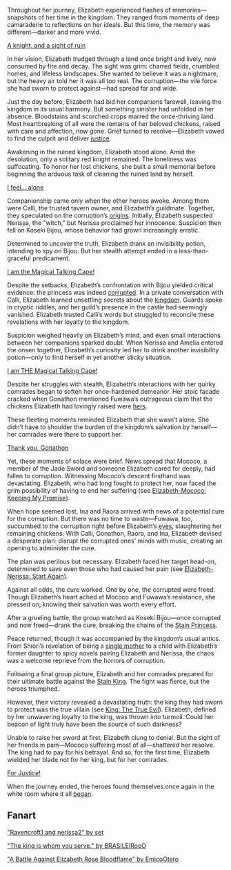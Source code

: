 <!-- title: Elizabeth Rose Bloodflame -->
<!-- status: Alive -->

Throughout her journey, Elizabeth experienced flashes of memories—snapshots of her time in the kingdom. They ranged from moments of deep camaraderie to reflections on her ideals. But this time, the memory was different—darker and more vivid.

[A knight, and a sight of ruin](#embed:https://www.youtube.com/live/_urPfTQnLes?si=rKBD2pyCzW9lFY-3&start=329)

In her vision, Elizabeth trudged through a land once bright and lively, now consumed by fire and decay. The sight was grim: charred fields, crumbled homes, and lifeless landscapes. She wanted to believe it was a nightmare, but the heavy air told her it was all too real. The corruption—the vile force she had sworn to protect against—had spread far and wide.

Just the day before, Elizabeth had bid her companions farewell, leaving the kingdom in its usual harmony. But something sinister had unfolded in her absence. Bloodstains and scorched crops marred the once-thriving land. Most heartbreaking of all were the remains of her beloved chickens, raised with care and affection, now gone. Grief turned to resolve—Elizabeth vowed to find the culprit and deliver [justice](https://www.youtube.com/live/_urPfTQnLes?feature=shared&t=990).

Awakening in the ruined kingdom, Elizabeth stood alone. Amid the desolation, only a solitary red knight remained. The loneliness was suffocating. To honor her lost chickens, she built a small memorial before beginning the arduous task of cleaning the ruined land by herself.

[I feel... alone](#embed:https://www.youtube.com/live/_urPfTQnLes?si=ecdhhjj71kzhplJw&start=1670)

Companionship came only when the other heroes awoke. Among them were Calli, the trusted tavern owner, and Elizabeth’s guildmate. Together, they speculated on the corruption’s [origins](https://www.youtube.com/live/_urPfTQnLes?feature=shared&t=5396). Initially, Elizabeth suspected Nerissa, the "witch," but Nerissa proclaimed her innocence. Suspicion then fell on Koseki Bijou, whose behavior had grown increasingly erratic.

Determined to uncover the truth, Elizabeth drank an invisibility potion, intending to spy on Bijou. But her stealth attempt ended in a less-than-graceful predicament.

[I am the Magical Talking Cape!](#embed:https://www.youtube.com/live/_urPfTQnLes?si=sgeX8b8c-lLqAn0n&start=7369)

Despite the setbacks, Elizabeth’s confrontation with Bijou yielded critical evidence: the princess was indeed [corrupted](https://www.youtube.com/live/_urPfTQnLes?feature=shared&t=7533). In a private conversation with Calli, Elizabeth learned unsettling secrets about the [kingdom](https://www.youtube.com/live/_urPfTQnLes?feature=shared&t=7755). Guards spoke in cryptic riddles, and her guild’s presence in the castle had seemingly vanished. Elizabeth trusted Calli’s words but struggled to reconcile these revelations with her loyalty to the kingdom.

Suspicion weighed heavily on Elizabeth’s mind, and even small interactions between her companions sparked doubt. When Nerissa and Amelia entered the onsen together, Elizabeth’s curiosity led her to drink another invisibility potion—only to find herself in yet another sticky situation.

[I am THE Magical Talking Cape!](#embed:https://www.youtube.com/live/_urPfTQnLes?si=d0gdqZP1KC_9-3ud&start=8425)

Despite her struggles with stealth, Elizabeth’s interactions with her quirky comrades began to soften her once-hardened demeanor. Her stoic facade cracked when Gonathon mentioned Fuwawa’s outrageous claim that the chickens Elizabeth had lovingly raised were [hers](https://www.youtube.com/live/_urPfTQnLes?feature=shared&t=9134).

These fleeting moments reminded Elizabeth that she wasn’t alone. She didn’t have to shoulder the burden of the kingdom’s salvation by herself—her comrades were there to support her.

[Thank you, Gonathon](#embed:https://www.youtube.com/live/_urPfTQnLes?feature=shared&t=10485)

Yet, these moments of solace were brief. News spread that Mococo, a member of the Jade Sword and someone Elizabeth cared for deeply, had fallen to corruption. Witnessing Mococo’s descent firsthand was devastating. Elizabeth, who had long fought to protect her, now faced the grim possibility of having to end her suffering (see [Elizabeth-Mococo: Keeping My Promise](#edge:mococo-liz)).

When hope seemed lost, Ina and Raora arrived with news of a potential cure for the corruption. But there was no time to waste—Fuwawa, too, succumbed to the corruption right before Elizabeth’s [eyes](https://www.youtube.com/live/_urPfTQnLes?feature=shared&t=11473), slaughtering her remaining chickens. With Calli, Gonathon, Raora, and Ina, Elizabeth devised a desperate plan: disrupt the corrupted ones’ minds with music, creating an opening to administer the cure.

The plan was perilous but necessary. Elizabeth faced her target head-on, determined to save even those who had caused her pain (see [Elizabeth-Nerissa: Start Again](#edge:liz-nerissa)).

Against all odds, the cure worked. One by one, the corrupted were freed. Though Elizabeth’s heart ached at Mococo and Fuwawa’s resistance, she pressed on, knowing their salvation was worth every effort.

After a grueling battle, the group watched as Koseki Bijou—once corrupted and now freed—drank the cure, breaking the chains of the [Stain Princess](https://www.youtube.com/live/_urPfTQnLes?feature=shared&t=13749).

Peace returned, though it was accompanied by the kingdom’s usual antics. From Shiori’s revelation of being a [single mother](https://www.youtube.com/live/_urPfTQnLes?feature=shared&t=15484) to a child with Elizabeth’s former daughter to spicy novels pairing Elizabeth and Nerissa, the chaos was a welcome reprieve from the horrors of corruption.

Following a final group picture, Elizabeth and her comrades prepared for their ultimate battle against the [Stain King](https://www.youtube.com/live/_urPfTQnLes?feature=shared&t=16809). The fight was fierce, but the heroes triumphed.

However, their victory revealed a devastating truth: the king they had sworn to protect was the true villain (see [King: The True Evil](#node:king-of-libestal)). Elizabeth, defined by her unwavering loyalty to the king, was thrown into turmoil. Could her beacon of light truly have been the source of such darkness?

Unable to raise her sword at first, Elizabeth clung to denial. But the sight of her friends in pain—Mococo suffering most of all—shattered her resolve. The king had to pay for his betrayal. And so, for the first time, Elizabeth wielded her blade not for her king, but for her comrades.

[For Justice!](#embed:https://www.youtube.com/live/_urPfTQnLes?si=xQsUGR_UZBcLZWQP&start=17881)

When the journey ended, the heroes found themselves once again in the white room where it all [began](https://www.youtube.com/live/_urPfTQnLes?feature=shared&t=18386).

## Fanart

["Ravencroft1 and nerissa2" by set](https://x.com/_se_t_/status/1834034907229946123)

["The king is whom you serve." by BRASILEIRooO](https://x.com/BRASILEIROO0/status/1901358989033832670)

["A Battle Against Elizabeth Rose Bloodflame" by EmicoOtero](https://x.com/EmicoOtero/status/1870178892109214093)
